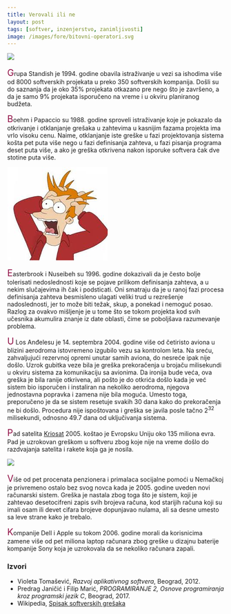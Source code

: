 ```yaml
---
title: Verovali ili ne
layout: post
tags: [softver, inzenjerstvo, zanimljivosti]
image: /images/fore/bitovni-operatori.svg
---
```


<style>
p::first-letter {
    font-size: 150%;
    color: #911146;
}
</style>

![]({{page.image}})

Grupa Standish je 1994. godine obavila istraživanje u vezi sa ishodima više od 8000 softverskih projekata u preko 350 softverskih kompanija. Došli su do saznanja da je oko 35% projekata otkazano pre nego što je završeno, a da je samo 9% projekata isporučeno na vreme i u okviru planiranog budžeta.

Boehm i Papaccio su 1988. godine sproveli istraživanje koje je pokazalo da otkrivanje i otklanjanje grešaka u zahtevima u kasnijim fazama projekta ima vrlo visoku cenu. Naime, otklanjanje iste greške u fazi projektovanja sistema košta pet puta više nego u fazi definisanja zahteva, u fazi pisanja programa deset puta više, a ako je greška otkrivena nakon isporuke softvera čak dve stotine puta više.

![](/images/fore/panika.jpg)

Easterbrook i Nuseibeh su 1996. godine dokazivali da je često bolje tolerisati nedoslednosti koje se pojave prilikom definisanja zahteva, a u nekim slučajevima ih čak i podsticati. Oni smatraju da je u ranoj fazi procesa definisanja zahteva besmisleno ulagati veliki trud u rezrešenje nadoslednosti, jer to može biti težak, skup, a ponekad i nemoguć posao. Razlog za ovakvo mišljenje je u tome što se tokom projekta kod svih učesnika akumulira znanje iz date oblasti, čime se poboljšava razumevanje problema.

U Los Anđelesu je 14. septembra 2004. godine više od četiristo aviona u blizini aerodroma istovremeno izgubilo vezu sa kontrolom leta. Na sreću, zahvaljujući rezervnoj opremi unutar samih aviona, do nesreće ipak nije došlo. Uzrok gubitka veze bila je greška prekoračenja u brojaču milisekundi u okviru sistema za komunikaciju sa avionima. Da ironija bude veća, ova greška je bila ranije otkrivena, ali pošto je do otkrića došlo kada je već sistem bio isporučen i instaliran na nekoliko aerodroma, njegova jednostavna popravka i zamena nije bila moguća. Umesto toga, preporučeno je da se sistem resetuje svakih 30 dana kako do prekoračenja ne bi došlo. Procedura nije ispoštovana i greška se javila posle tačno 2<sup>32</sup> milisekundi, odnosno 49.7 dana od uključivanja sistema.

Pad satelita [Kriosat](https://en.wikipedia.org/wiki/CryoSat-1) 2005. koštao je Evropsku Uniju oko 135 miliona evra. Pad je uzrokovan greškom u softveru zbog koje nije na vreme došlo do razdvajanja satelita i rakete koja ga je nosila.

![](http://space.skyrocket.de/img_sat/cryosat__1.jpg)

Više od pet procenata penzionera i primalaca socijalne pomoći u Nemačkoj je privremeno ostalo bez svog novca kada je 2005. godine uveden novi računarski sistem. Greška je nastala zbog toga što je sistem, koji je zahtevao desetocifreni zapis svih brojeva računa, kod starijih računa koji su imali osam ili devet cifara brojeve dopunjavao nulama, ali sa desne umesto sa leve strane kako je trebalo.

Kompanije Dell i Apple su tokom 2006. godine morali da korisnicima zamene više od pet miliona laptop računara zbog greške u dizajnu baterije kompanije Sony koja je uzrokovala da se nekoliko računara zapali.

### Izvori

- Violeta Tomašević, *Razvoj aplikativnog softvera*, Beograd, 2012.
- Predrag Janičić i Filip Marić, *PROGRAMIRANJE 2, Osnove programiranja kroz programski jezik C*, Beograd, 2017.
- Wikipedia, [Spisak softverskih grešaka](https://en.wikipedia.org/wiki/List_of_software_bugs)
